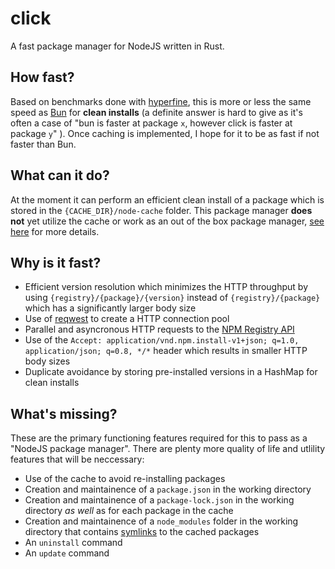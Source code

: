 # click
A fast package manager for NodeJS written in Rust.

## How fast?
Based on benchmarks done with [hyperfine](https://github.com/sharkdp/hyperfine), this is more or less the same speed as [Bun](https://bun.sh/) for **clean installs** (a definite answer is hard to give as it's often a case of "bun is faster at package `x`, however click is faster at package `y`" ). Once caching is implemented, I hope for it to be as fast if not faster than Bun.

## What can it do?
At the moment it can perform an efficient clean install of a package which is stored in the `{CACHE_DIR}/node-cache` folder. This package manager **does not** yet utilize the cache or work as an out of the box package manager, [see here](#whats-missing) for more details.

## Why is it fast?
- Efficient version resolution which minimizes the HTTP throughput by using `{registry}/{package}/{version}` instead of `{registry}/{package}` which has a significantly larger body size
- Use of [reqwest](https://docs.rs/reqwest/latest/reqwest/) to create a HTTP connection pool
- Parallel and asyncronous HTTP requests to the [NPM Registry API](https://github.com/npm/registry/blob/master/docs/REGISTRY-API.md)
- Use of the `Accept: application/vnd.npm.install-v1+json; q=1.0, application/json; q=0.8, */*` header which results in smaller HTTP body sizes
- Duplicate avoidance by storing pre-installed versions in a HashMap for clean installs

## What's missing?
These are the primary functioning features required for this to pass as a "NodeJS package manager". There are plenty more quality of life and utlility features that will be neccessary:

- Use of the cache to avoid re-installing packages
- Creation and maintainence of a `package.json` in the working directory
- Creation and maintainence of a `package-lock.json` in the working directory *as well* as for each package in the cache
- Creation and maintainence of a `node_modules` folder in the working directory that contains [symlinks](https://en.wikipedia.org/wiki/Symbolic_link) to the cached packages
- An `uninstall` command
- An `update` command
